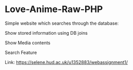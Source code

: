 # Love-Anime-Raw-PHP

Simple website which searches through the database:

Show stored information using DB joins

Show Media contents

Search Feature

Link: https://selene.hud.ac.uk/u1352883/webassignment1/
